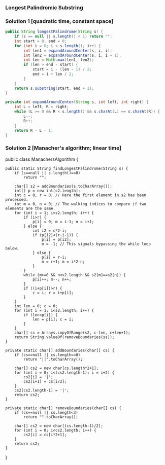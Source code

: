 ### Longest Palindromic Substring

### Solution 1 [quadratic time, constant space]

```java
public String longestPalindrome(String s) {
    if (s == null || s.length() < 1) return "";
    int start = 0, end = 0;
    for (int i = 0; i < s.length(); i++) {
        int len1 = expandAroundCenter(s, i, i);
        int len2 = expandAroundCenter(s, i, i + 1);
        int len = Math.max(len1, len2);
        if (len > end - start) {
            start = i - (len - 1) / 2;
            end = i + len / 2;
        }
    }
    return s.substring(start, end + 1);
}

private int expandAroundCenter(String s, int left, int right) {
    int L = left, R = right;
    while (L >= 0 && R < s.length() && s.charAt(L) == s.charAt(R)) {
        L--;
        R++;
    }
    return R - L - 1;
}
```


### Solution 2 [Manacher's algorithm; linear time]
public class ManachersAlgorithm {
    
    public static String findLongestPalindrome(String s) {
        if (s==null || s.length()==0)
            return "";
        
        char[] s2 = addBoundaries(s.toCharArray());
        int[] p = new int[s2.length]; 
        int c = 0, r = 0; // Here the first element in s2 has been processed.
        int m = 0, n = 0; // The walking indices to compare if two elements are the same.
        for (int i = 1; i<s2.length; i++) {
            if (i>r) {
                p[i] = 0; m = i-1; n = i+1;
            } else {
                int i2 = c*2-i;
                if (p[i2]<(r-i-1)) {
                    p[i] = p[i2];
                    m = -1; // This signals bypassing the while loop below. 
                } else {
                    p[i] = r-i;
                    n = r+1; m = i*2-n;
                }
            }
            while (m>=0 && n<s2.length && s2[m]==s2[n]) {
                p[i]++; m--; n++;
            }
            if ((i+p[i])>r) {
                c = i; r = i+p[i];
            }
        }
        int len = 0; c = 0;
        for (int i = 1; i<s2.length; i++) {
            if (len<p[i]) {
                len = p[i]; c = i;
            }
        }
        char[] ss = Arrays.copyOfRange(s2, c-len, c+len+1);
        return String.valueOf(removeBoundaries(ss));
    }
 
    private static char[] addBoundaries(char[] cs) {
        if (cs==null || cs.length==0)
            return "||".toCharArray();

        char[] cs2 = new char[cs.length*2+1];
        for (int i = 0; i<(cs2.length-1); i = i+2) {
            cs2[i] = '|';
            cs2[i+1] = cs[i/2];
        }
        cs2[cs2.length-1] = '|';
        return cs2;
    }

    private static char[] removeBoundaries(char[] cs) {
        if (cs==null || cs.length<3)
            return "".toCharArray();

        char[] cs2 = new char[(cs.length-1)/2];
        for (int i = 0; i<cs2.length; i++) {
            cs2[i] = cs[i*2+1];
        }
        return cs2;
    }    
}
```

